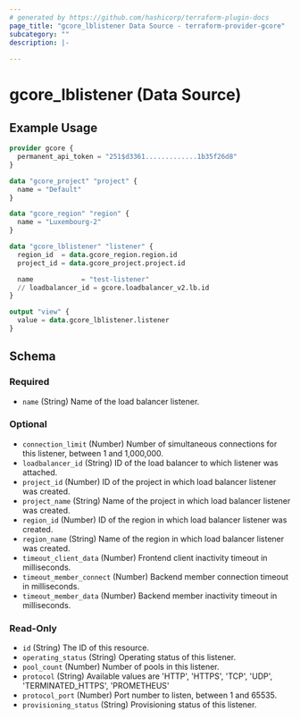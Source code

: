 ```yaml
---
# generated by https://github.com/hashicorp/terraform-plugin-docs
page_title: "gcore_lblistener Data Source - terraform-provider-gcore"
subcategory: ""
description: |-
  
---
```


# gcore_lblistener (Data Source)



## Example Usage

```terraform
provider gcore {
  permanent_api_token = "251$d3361.............1b35f26d8"
}

data "gcore_project" "project" {
  name = "Default"
}

data "gcore_region" "region" {
  name = "Luxembourg-2"
}

data "gcore_lblistener" "listener" {
  region_id  = data.gcore_region.region.id
  project_id = data.gcore_project.project.id

  name            = "test-listener"
  // loadbalancer_id = gcore.loadbalancer_v2.lb.id
}

output "view" {
  value = data.gcore_lblistener.listener
}
```

<!-- schema generated by tfplugindocs -->
## Schema

### Required

- `name` (String) Name of the load balancer listener.

### Optional

- `connection_limit` (Number) Number of simultaneous connections for this listener, between 1 and 1,000,000.
- `loadbalancer_id` (String) ID of the load balancer to which listener was attached.
- `project_id` (Number) ID of the project in which load balancer listener was created.
- `project_name` (String) Name of the project in which load balancer listener was created.
- `region_id` (Number) ID of the region in which load balancer listener was created.
- `region_name` (String) Name of the region in which load balancer listener was created.
- `timeout_client_data` (Number) Frontend client inactivity timeout in milliseconds.
- `timeout_member_connect` (Number) Backend member connection timeout in milliseconds.
- `timeout_member_data` (Number) Backend member inactivity timeout in milliseconds.

### Read-Only

- `id` (String) The ID of this resource.
- `operating_status` (String) Operating status of this listener.
- `pool_count` (Number) Number of pools in this listener.
- `protocol` (String) Available values are 'HTTP', 'HTTPS', 'TCP', 'UDP', 'TERMINATED_HTTPS', 'PROMETHEUS'
- `protocol_port` (Number) Port number to listen, between 1 and 65535.
- `provisioning_status` (String) Provisioning status of this listener.
